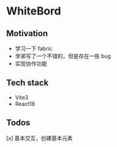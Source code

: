 # WhiteBord

## Motivation

- 学习一下 fabric
- 学弟写了一个不错的，但是存在一些 bug
- 实现协作功能

## Tech stack

- Vite3
- React18

## Todos

[x] 基本交互，创建基本元素
